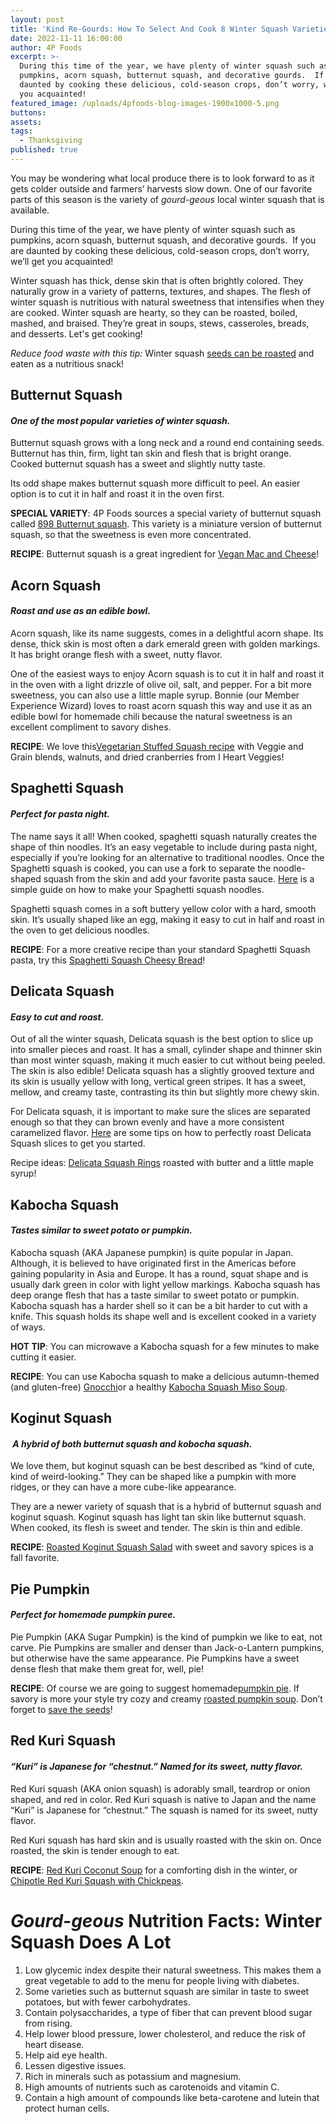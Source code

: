```yaml
---
layout: post
title: 'Kind Re-Gourds: How To Select And Cook 8 Winter Squash Varieties'
date: 2022-11-11 16:00:00
author: 4P Foods
excerpt: >-
  During this time of the year, we have plenty of winter squash such as
  pumpkins, acorn squash, butternut squash, and decorative gourds.  If you are
  daunted by cooking these delicious, cold-season crops, don’t worry, we’ll get
  you acquainted!
featured_image: /uploads/4pfoods-blog-images-1900x1000-5.png
buttons:
assets:
tags:
  - Thanksgiving
published: true
---
```

You may be wondering what local produce there is to look forward to as it gets colder outside and farmers’ harvests slow down. One of our favorite parts of this season is the variety of *gourd-geous* local winter squash that is available.&nbsp;

During this time of the year, we have plenty of winter squash such as pumpkins, acorn squash, butternut squash, and decorative gourds.&nbsp; If you are daunted by cooking these delicious, cold-season crops, don’t worry, we’ll get you acquainted\!&nbsp;

Winter squash has thick, dense skin that is often brightly colored. They naturally grow in a variety of patterns, textures, and shapes. The flesh of winter squash is nutritious with natural sweetness that intensifies when they are cooked. Winter squash are hearty, so they can be roasted, boiled, mashed, and braised. They’re great in soups, stews, casseroles, breads, and desserts. Let's get cooking\!

*Reduce food waste with this tip:* Winter squash [seeds can be roasted](https://4pfoods.com/recipes/simple-roasted-pumpkin-seeds-with-local-honey-snack-recipe/) and eaten as a nutritious snack\!

## **Butternut Squash**

#### *One of the most popular varieties of winter squash.*&nbsp;

Butternut squash grows with a long neck and a round end containing seeds. Butternut has thin, firm, light tan skin and flesh that is bright orange. Cooked butternut squash has a sweet and slightly nutty taste.&nbsp;

Its odd shape makes butternut squash more difficult to peel. An easier option is to cut it in half and roast it in the oven first.

**SPECIAL VARIETY**\: 4P Foods sources a special variety of butternut squash called [898 Butternut squash](https://shop.4pfoods.com/product/898-butternut-squash). This variety is a miniature version of butternut squash, so that the sweetness is even more concentrated.&nbsp;

**RECIPE**\: Butternut squash is a great ingredient for [Vegan Mac and Cheese](https://www.veggieinspired.com/butternut-mac/)\!&nbsp;

## **Acorn Squash**

#### *Roast and use as an edible bowl.*

Acorn squash, like its name suggests, comes in a delightful acorn shape. Its dense, thick skin is most often a dark emerald green with golden markings. It has bright orange flesh with a sweet, nutty flavor.

One of the easiest ways to enjoy Acorn squash is to cut it in half and roast it in the oven with a light drizzle of olive oil, salt, and pepper. For a bit more sweetness, you can also use a little maple syrup. Bonnie (our Member Experience Wizard) loves to roast acorn squash this way and use it as an edible bowl for homemade chili because the natural sweetness is an excellent compliment to savory dishes.

**RECIPE**\: We love this[Vegetarian Stuffed Squash recipe](https://iheartvegetables.com/vegetarian-stuffed-squash/) with Veggie and Grain blends, walnuts, and dried cranberries from I Heart Veggies\!&nbsp;

## **Spaghetti Squash**

#### *Perfect for pasta night.*

The name says it all\! When cooked, spaghetti squash naturally creates the shape of thin noodles. It’s an easy vegetable to include during pasta night, especially if you’re looking for an alternative to traditional noodles. Once the Spaghetti squash is cooked, you can use a fork to separate the noodle-shaped squash from the skin and add your favorite pasta sauce. [Here](https://www.loveandlemons.com/how-to-cook-spaghetti-squash/) is a simple guide on how to make your Spaghetti squash noodles.

Spaghetti squash comes in a soft buttery yellow color with a hard, smooth skin. It’s usually shaped like an egg, making it easy to cut in half and roast in the oven to get delicious noodles.

**RECIPE**\: For a more creative recipe than your standard Spaghetti Squash pasta, try this [Spaghetti Squash Cheesy Bread](https://www.delish.com/cooking/recipe-ideas/a22552880/spaghetti-squash-cheesy-bread-recipe/)\!&nbsp;

## **Delicata Squash**

#### *Easy to cut and roast.*

Out of all the winter squash, Delicata squash is the best option to slice up into smaller pieces and roast. It has a small, cylinder shape and thinner skin than most winter squash, making it much easier to cut without being peeled. The skin is also edible\! Delicata squash has a slightly grooved texture and its skin is usually yellow with long, vertical green stripes. It has a sweet, mellow, and creamy taste, contrasting its thin but slightly more chewy skin.

For Delicata squash, it is important to make sure the slices are separated enough so that they can brown evenly and have a more consistent caramelized flavor. [Here](https://www.seriouseats.com/roasted-delicata-squash-5209890) are some tips on how to perfectly roast Delicata Squash slices to get you started.&nbsp;

Recipe ideas: [Delicata Squash Rings](https://www.thespruceeats.com/maple-glazed-delicata-squash-rings-3062194) roasted with butter and a little maple syrup\!&nbsp;

## **Kabocha Squash**

#### *Tastes similar to sweet potato or pumpkin.*

Kabocha squash (AKA Japanese pumpkin) is quite popular in Japan. Although, it is believed to have originated first in the Americas before gaining popularity in Asia and Europe. It has a round, squat shape and is usually dark green in color with light yellow markings. Kabocha squash has deep orange flesh that has a taste similar to sweet potato or pumpkin. Kabocha squash has a harder shell so it can be a bit harder to cut with a knife. This squash holds its shape well and is excellent cooked in a variety of ways.

**HOT TIP**\: You can microwave a Kabocha squash for a few minutes to make cutting it easier.

**RECIPE**\: You can use Kabocha squash to make a delicious autumn-themed (and gluten-free) [Gnocchi](https://www.foodandwine.com/recipes/gluten-free-winter-squash-gnocchi)or a healthy [Kabocha Squash Miso Soup](https://www.justonecookbook.com/kabocha-miso-soup/).&nbsp;

## **Koginut Squash**

#### *&nbsp;A hybrid of both butternut squash and kobocha squash.*

We love them, but koginut squash can be best described as “kind of cute, kind of weird-looking.” They can be shaped like a pumpkin with more ridges, or they can have a more cube-like appearance.&nbsp;

They are a newer variety of squash that is a hybrid of butternut squash and koginut squash. Koginut squash has light tan skin like butternut squash. When cooked, its flesh is sweet and tender. The skin is thin and edible.

**RECIPE**\: [Roasted Koginut Squash Salad](https://www.runningtothekitchen.com/roasted-koginut-squash-salad/) with sweet and savory spices is a fall favorite.&nbsp;

## **Pie Pumpkin**&nbsp;

#### *Perfect for homemade pumpkin puree.*

Pie Pumpkin (AKA Sugar Pumpkin) is the kind of pumpkin we like to eat, not carve. Pie Pumpkins are smaller and denser than Jack-o-Lantern pumpkins, but otherwise have the same appearance. Pie Pumpkins have a sweet dense flesh that make them great for, well, pie\!

**RECIPE**\: Of course we are going to suggest homemade[pumpkin pie](https://sallysbakingaddiction.com/the-great-pumpkin-pie-recipe/). If savory is more your style try cozy and creamy [roasted pumpkin soup](https://cookieandkate.com/creamy-vegan-pumpkin-soup/). Don’t forget to [save the seeds](https://4pfoods.com/recipes/simple-roasted-pumpkin-seeds-with-local-honey-snack-recipe/)\!&nbsp;

## **Red Kuri Squash**

#### *“Kuri” is Japanese for “chestnut.” Named for its sweet, nutty flavor.*

Red Kuri squash (AKA onion squash) is adorably small, teardrop or onion shaped, and red in color. Red Kuri squash is native to Japan and the name “Kuri” is Japanese for “chestnut.” The squash is named for its sweet, nutty flavor.&nbsp;

Red Kuri squash has hard skin and is usually roasted with the skin on. Once roasted, the skin is tender enough to eat.&nbsp;

**RECIPE**\: [Red Kuri Coconut Soup](http://www.vegukate.com/post.php?s=2015-11-16-coconut-red-kuri-squash-soup) for a comforting dish in the winter, or [Chipotle Red Kuri Squash with Chickpeas](https://naturallyella.com/chipotle-red-kuri-squash/).

# ***Gourd-geous*** **Nutrition Facts**\: **Winter Squash Does A Lot**

1. Low glycemic index despite their natural sweetness. This makes them a great vegetable to add to the menu for people living with diabetes.&nbsp;
2. Some varieties such as butternut squash are similar in taste to sweet potatoes, but with fewer carbohydrates.&nbsp;
3. Contain polysaccharides, a type of fiber that can prevent blood sugar from rising.&nbsp;
4. Help lower blood pressure, lower cholesterol, and reduce the risk of heart disease.&nbsp;
5. Help aid eye health.
6. Lessen digestive issues.&nbsp;
7. Rich in minerals such as potassium and magnesium.&nbsp;
8. High amounts of nutrients such as carotenoids and vitamin C.
9. Contain a high amount of compounds like beta-carotene and lutein that protect human cells.
